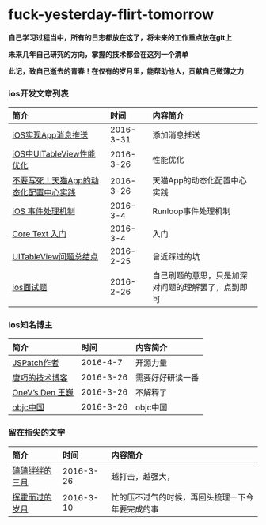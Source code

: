 # fuck-yesterday-flirt-tomorrow
**自己学习过程当中，所有的日志都放在这了，将未来的工作重点放在git上**  

**未来几年自己研究的方向，掌握的技术都会在这列一个清单**  

**此记，致自己逝去的青春！在仅有的岁月里，能帮助他人，贡献自己微薄之力**  

### ios开发文章列表  

简介 | 时间 | 内容简介
:------------- | :------------- | :-------------
[iOS实现App消息推送](http://blog.csdn.net/shenjie12345678/article/details/41120637) | 2016-3-31 | 添加消息推送
[iOS中UITableView性能优化](http://blog.csdn.net/lvxiangan/article/details/39827405) | 2016-3-26 | 性能优化
[不要写死！天猫App的动态化配置中心实践 ](http://mp.weixin.qq.com/s?__biz=MzA3ODg4MDk0Ng==&mid=402842876&idx=1&sn=e15d596c95bf7d1ed579cfd7e410696a&scene=2&srcid=0315cLs789Ej7XkMleLpkxHE#wechat_redirect) | 2016-3-26 | 天猫App的动态化配置中心实践
[iOS 事件处理机制](https://github.com/zhaoxiaobao/fuck-yesterday-flirt-tomorrow/blob/master/2016/page5.md) | 2016-3-4 | Runloop事件处理机制
[Core Text 入门](https://github.com/zhaoxiaobao/fuck-yesterday-flirt-tomorrow/blob/master/2016/page3.md) | 2016-3-4 | 入门
[UITableView问题总结点](https://github.com/zhaoxiaobao/fuck-yesterday-flirt-tomorrow/blob/master/2016/page1.md) | 2016-2-25 | 曾近踩过的坑
[ios面试题](https://github.com/zhaoxiaobao/fuck-yesterday-flirt-tomorrow/blob/master/2016/page2.md) | 2016-2-26 | 自己刷题的意思，只是加深对问题的理解罢了，点到即可

### ios知名博主  

简介 | 时间 | 内容简介
:------------- | :------------- | :-------------
[JSPatch作者](http://blog.cnbang.net/) | 2016-4-7 | 开源力量
[唐巧的技术博客](http://blog.devtang.com/) | 2016-3-26 | 需要好好研读一番
[OneV’s Den 王巍](http://onevcat.com/#blog/) | 2016-3-26 | 不解释了
[objc中国](http://objccn.io/) | 2016-3-26 | objc中国

### 留在指尖的文字  

简介 | 时间 | 内容简介
:------------- | :------------- | :-------------
[磕磕绊绊的三月](https://github.com/zhaoxiaobao/fuck-yesterday-flirt-tomorrow/blob/master/2016/page7.md) | 2016-3-26 | 越打击，越强大，
[挥霍而过的岁月](https://github.com/zhaoxiaobao/fuck-yesterday-flirt-tomorrow/blob/master/2016/page4.md) | 2016-3-10 | 忙的压不过气的时候，再回头梳理一下今年要完成的事


